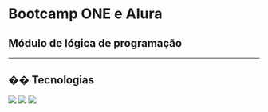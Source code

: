 <h1>Bootcamp ONE e Alura</h1>
<h2>Módulo de lógica de programação</h2>

-----------------------------------------------------------------------------------------------------------------------------------

## �� Tecnologias
<div>
  <img src="https://img.shields.io/badge/HTML-239120?style=for-the-badge&logo=html5&logoColor=white" ![HTML]>
  <img src="https://img.shields.io/badge/CSS-239120?&style=for-the-badge&logo=css3&logoColor=white" ![CSS3]>
  <img src="https://img.shields.io/badge/JavaScript-F7DF1E?style=for-the-badge&logo=javascript&logoColor=black" ![Javascript]>
</div>

